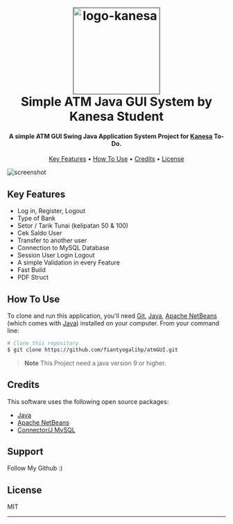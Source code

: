 <h1 align="center">
  <br>
  <a href=""><img src="https://user-images.githubusercontent.com/88466328/222019445-b6009f5c-e31d-437a-97b6-d00de2938d6a.png" alt="logo-kanesa" width="200"></a>
  <br>
  Simple ATM Java GUI System by Kanesa Student
  <br>
</h1>

<h4 align="center">A simple ATM GUI Swing Java Application System Project for <a href="https://smkn1kepanjen.sch.id/web/" target="_blank">Kanesa</a> To-Do.</h4>

<p align="center">
  <a href="#key-features">Key Features</a> •
  <a href="#how-to-use">How To Use</a> •
  <a href="#credits">Credits</a> •
  <a href="#license">License</a>
</p>

![screenshot](https://user-images.githubusercontent.com/88466328/222022364-1e01a6f7-c005-44a7-b418-1661bae446ea.png)

## Key Features

- Log in, Register, Logout
- Type of Bank
- Setor / Tarik Tunai (kelipatan 50 & 100)
- Cek Saldo User
- Transfer to another user
- Connection to MySQL Database
- Session User Login Logout
- A simple Validation in every Feature
- Fast Build
- PDF Struct

## How To Use

To clone and run this application, you'll need [Git](https://git-scm.com), [Java](https://www.oracle.com/id/java/technologies/downloads/), [Apache NetBeans](https://netbeans.apache.org/) (which comes with [Java](https://www.oracle.com/id/java/technologies/downloads/)) installed on your computer. From your command line:

```bash
# Clone this repository
$ git clone https://github.com/fiantyogalihp/atmGUI.git

```

> **Note**
> This Project need a java version 9 or higher.

## Credits

This software uses the following open source packages:

- [Java](https://www.oracle.com/id/java/technologies/downloads/)
- [Apache NetBeans](https://netbeans.apache.org/)
- [Connector/J MySQL](https://dev.mysql.com/downloads/connector/j/)

## Support

<p>Follow My Github :)</p>

## License

MIT

---
